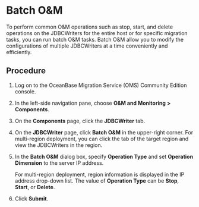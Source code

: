 # Batch O\&M 

To perform common O\&M operations such as stop, start, and delete operations on the JDBCWriters for the entire host or for specific migration tasks, you can run batch O\&M tasks. Batch O\&M allow you to modify the configurations of multiple JDBCWriters at a time conveniently and efficiently. 

## Procedure 

1. Log on to the OceanBase Migration Service (OMS) Community Edition console.

   

2. In the left-side navigation pane, choose **O\&M and Monitoring** **\>** **Components**.

   

3. On the **Components** page, click the **JDBCWriter** tab.

   

4. On the **JDBCWriter** page, click **Batch O\&M** in the upper-right corner. For multi-region deployment, you can click the tab of the target region and view the JDBCWriters in the region.

   

5. In the **Batch O\&M** dialog box, specify **Operation Type** and set **Operation Dimension** to the server IP address. 

   For multi-region deployment, region information is displayed in the IP address drop-down list. The value of **Operation Type** can be **Stop**, **Start**, or **Delete**.
   

6. Click **Submit**.

   



